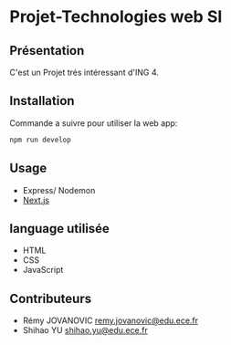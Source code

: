 # Projet-Technologies web SI

## Présentation

C'est un Projet trés intéressant d'ING 4.

## Installation

Commande a suivre pour utiliser la web app:

```bash
npm run develop
```

## Usage

- Express/ Nodemon
- [Next.js](https://nextjs.org/)

## language utilisée

- HTML
- CSS
- JavaScript

## Contributeurs

- Rémy JOVANOVIC <remy.jovanovic@edu.ece.fr>
- Shihao YU   <shihao.yu@edu.ece.fr>
